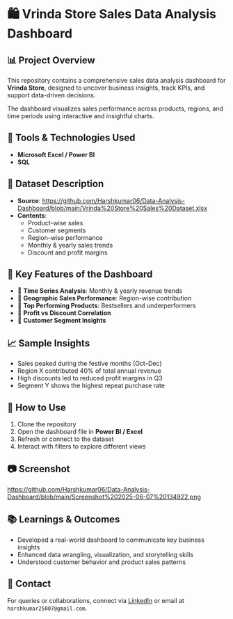 # 🛍️ Vrinda Store Sales Data Analysis Dashboard

## 📊 Project Overview
This repository contains a comprehensive sales data analysis dashboard for **Vrinda Store**, designed to uncover business insights, track KPIs, and support data-driven decisions.

The dashboard visualizes sales performance across products, regions, and time periods using interactive and insightful charts.

## 🧰 Tools & Technologies Used
- **Microsoft Excel / Power BI**
- **SQL**

## 📁 Dataset Description
- **Source**: https://github.com/Harshkumar06/Data-Analysis-Dashboard/blob/main/Vrinda%20Store%20Sales%20Dataset.xlsx
- **Contents**:
  - Product-wise sales
  - Customer segments
  - Region-wise performance
  - Monthly & yearly sales trends
  - Discount and profit margins

## 📌 Key Features of the Dashboard
- 📆 **Time Series Analysis**: Monthly & yearly revenue trends
- 📍 **Geographic Sales Performance**: Region-wise contribution
- 🛒 **Top Performing Products**: Bestsellers and underperformers
- 🧮 **Profit vs Discount Correlation**
- 👤 **Customer Segment Insights**

## 📈 Sample Insights
- Sales peaked during the festive months (Oct–Dec)
- Region X contributed 40% of total annual revenue
- High discounts led to reduced profit margins in Q3
- Segment Y shows the highest repeat purchase rate

## 🚀 How to Use
1. Clone the repository
2. Open the dashboard file in **Power BI / Excel**
3. Refresh or connect to the dataset
4. Interact with filters to explore different views

## 📷 Screenshot
https://github.com/Harshkumar06/Data-Analysis-Dashboard/blob/main/Screenshot%202025-06-07%20134922.png

## 📚 Learnings & Outcomes
- Developed a real-world dashboard to communicate key business insights
- Enhanced data wrangling, visualization, and storytelling skills
- Understood customer behavior and product sales patterns

## 📩 Contact
For queries or collaborations, connect via [LinkedIn](#www.linkedin.com/in/harsh-kumar-737997231) or email at `harshkumar25007@gmail.com`.
